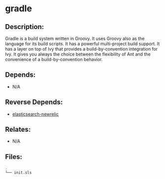 # gradle

## Description:

Gradle is a build system written in Groovy. It uses Groovy also as the language for its build scripts. It has a powerful multi-project build support. It has a layer on top of Ivy that provides a build-by-convention integration for Ivy. It gives you always the choice between the flexibility of Ant and the convenience of a build-by-convention behavior.

## Depends:

  -  N/A

## Reverse Depends:

  -  [elasticsearch-newrelic](/salt/elasticsearch-newrelic)

## Relates:

  -  N/A

## Files:

```bash
.
└── init.sls
```
